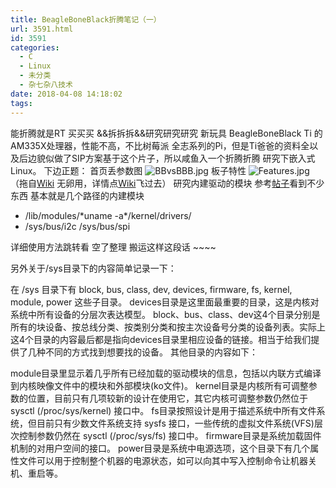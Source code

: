 ```yaml
---
title: BeagleBoneBlack折腾笔记（一）
url: 3591.html
id: 3591
categories:
  - C
  - Linux
  - 未分类
  - 杂七杂八技术
date: 2018-04-08 14:18:02
tags:
---
```


能折腾就是RT 买买买 &&拆拆拆&&研究研究研究 新玩具 BeagleBoneBlack Ti 的AM335X处理器，性能不高，不比树莓派 全志系列的Pi，但是Ti爸爸的资料全以及后边貌似做了SIP方案基于这个片子，所以咸鱼入一个折腾折腾 研究下嵌入式Linux。 下边正题： 首页丢参数图 ![BBvsBBB.jpg](https://elinux.org/images/f/f8/BBvsBBB.jpg) 板子特性 ![Features.jpg](https://elinux.org/images/2/2b/Features.jpg) （拖自[Wiki](https://elinux.org/Beagleboard:BeagleBoneBlack) 无卵用，详情点[Wiki](https://elinux.org/Beagleboard:BeagleBoneBlack)飞过去） 研究内建驱动的模块 参考[帖子](https://blog.csdn.net/wyt2013/article/details/16874823)看到不少东西 基本就是几个路径的内建模块

*   /lib/modules/\*uname -a\*/kernel/drivers/
*   /sys/bus/i2c /sys/bus/spi

详细使用方法跳转看 空了整理 搬运这样这段话 ~~~~

另外关于/sys目录下的内容简单记录一下：

在 /sys 目录下有 block, bus, class, dev, devices, firmware, fs, kernel, module, power 这些子目录。 devices目录是这里面最重要的目录，这是内核对系统中所有设备的分层次表达模型。 block、bus、class、dev这4个目录分别是所有的块设备、按总线分类、按类别分类和按主次设备号分类的设备列表。实际上这4个目录的内容最后都是指向devices目录里相应设备的链接。相当于给我们提供了几种不同的方式找到想要找的设备。 其他目录的内容如下：

module目录里显示着几乎所有已经加载的驱动模块的信息，包括以内联方式编译到内核映像文件中的模块和外部模块(ko文件)。 kernel目录是内核所有可调整参数的位置，目前只有几项较新的设计在使用它，其它内核可调整参数仍然位于 sysctl (/proc/sys/kernel) 接口中。 fs目录按照设计是用于描述系统中所有文件系统，但目前只有少数文件系统支持 sysfs 接口，一些传统的虚拟文件系统(VFS)层次控制参数仍然在 sysctl (/proc/sys/fs) 接口中。 firmware目录是系统加载固件机制的对用户空间的接口。 power目录是系统中电源选项，这个目录下有几个属性文件可以用于控制整个机器的电源状态，如可以向其中写入控制命令让机器关机、重启等。

~~~~